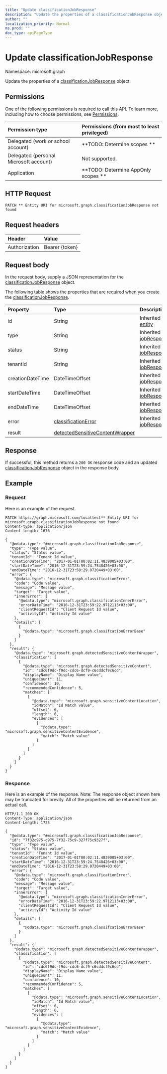 ```yaml
---
title: "Update classificationJobResponse"
description: "Update the properties of a classificationJobResponse object."
author: ""
localization_priority: Normal
ms.prod: ""
doc_type: apiPageType
---
```


# Update classificationJobResponse

Namespace: microsoft.graph

Update the properties of a [classificationJobResponse](../resources/classificationjobresponse.md) object.

## Permissions
One of the following permissions is required to call this API. To learn more, including how to choose permissions, see [Permissions](/concepts/permissions-reference.md).

|Permission type|Permissions (from most to least privileged)|
|:---|:---|
|Delegated (work or school account)|**TODO: Determine scopes **|
|Delegated (personal Microsoft account)|Not supported.|
|Application|**TODO: Determine AppOnly scopes **|

## HTTP Request
<!-- {
  "blockType": "ignored"
}
-->
``` http
PATCH ** Entity URI for microsoft.graph.classificationJobResponse not found
```

## Request headers
|Header|Value|
|:---|:---|
|Authorization|Bearer {token}|

## Request body
In the request body, supply a JSON representation for the [classificationJobResponse](../resources/classificationjobresponse.md) object.

The following table shows the properties that are required when you create the [classificationJobResponse](../resources/classificationjobresponse.md).

|Property|Type|Description|
|:---|:---|:---|
|id|String| Inherited from [entity](../resources/entity.md)|
|type|String| Inherited from [jobResponseBase](../resources/jobresponsebase.md)|
|status|String| Inherited from [jobResponseBase](../resources/jobresponsebase.md)|
|tenantId|String| Inherited from [jobResponseBase](../resources/jobresponsebase.md)|
|creationDateTime|DateTimeOffset| Inherited from [jobResponseBase](../resources/jobresponsebase.md)|
|startDateTime|DateTimeOffset| Inherited from [jobResponseBase](../resources/jobresponsebase.md)|
|endDateTime|DateTimeOffset| Inherited from [jobResponseBase](../resources/jobresponsebase.md)|
|error|[classificationError](../resources/classificationerror.md)| Inherited from [jobResponseBase](../resources/jobresponsebase.md)|
|result|[detectedSensitiveContentWrapper](../resources/detectedsensitivecontentwrapper.md)||



## Response
If successful, this method returns a `200 OK` response code and an updated [classificationJobResponse](../resources/classificationjobresponse.md) object in the response body.

## Example

### Request
Here is an example of the request.
<!-- {
  "blockType": "request",
  "name": "update_classificationjobresponse"
}
-->
``` http
PATCH https://graph.microsoft.com/localtest** Entity URI for microsoft.graph.classificationJobResponse not found
Content-type: application/json
Content-length: 1676

{
  "@odata.type": "#microsoft.graph.classificationJobResponse",
  "type": "Type value",
  "status": "Status value",
  "tenantId": "Tenant Id value",
  "creationDateTime": "2017-01-01T00:02:11.4839005+03:00",
  "startDateTime": "2016-12-31T23:59:24.7548426+03:00",
  "endDateTime": "2016-12-31T23:58:29.0720449+03:00",
  "error": {
    "@odata.type": "microsoft.graph.classificationError",
    "code": "Code value",
    "message": "Message value",
    "target": "Target value",
    "innerError": {
      "@odata.type": "microsoft.graph.classificationInnerError",
      "errorDateTime": "2016-12-31T23:59:22.9712113+03:00",
      "clientRequestId": "Client Request Id value",
      "activityId": "Activity Id value"
    },
    "details": [
      {
        "@odata.type": "microsoft.graph.classifcationErrorBase"
      }
    ]
  },
  "result": {
    "@odata.type": "microsoft.graph.detectedSensitiveContentWrapper",
    "classification": [
      {
        "@odata.type": "microsoft.graph.detectedSensitiveContent",
        "id": "cdc6f9dc-f9dc-cdc6-dcf9-c6cddcf9c6cd",
        "displayName": "Display Name value",
        "uniqueCount": 11,
        "confidence": 10,
        "recommendedConfidence": 5,
        "matches": [
          {
            "@odata.type": "microsoft.graph.sensitiveContentLocation",
            "idMatch": "Id Match value",
            "offset": 6,
            "length": 6,
            "evidences": [
              {
                "@odata.type": "microsoft.graph.sensitiveContentEvidence",
                "match": "Match value"
              }
            ]
          }
        ]
      }
    ]
  }
}
```

### Response
Here is an example of the response. Note: The response object shown here may be truncated for brevity. All of the properties will be returned from an actual call.
<!-- {
  "blockType": "response",
  "truncated": true
}
-->
``` http
HTTP/1.1 200 OK
Content-Type: application/json
Content-Length: 1725

{
  "@odata.type": "#microsoft.graph.classificationJobResponse",
  "id": "7f32c975-c975-7f32-75c9-327f75c9327f",
  "type": "Type value",
  "status": "Status value",
  "tenantId": "Tenant Id value",
  "creationDateTime": "2017-01-01T00:02:11.4839005+03:00",
  "startDateTime": "2016-12-31T23:59:24.7548426+03:00",
  "endDateTime": "2016-12-31T23:58:29.0720449+03:00",
  "error": {
    "@odata.type": "microsoft.graph.classificationError",
    "code": "Code value",
    "message": "Message value",
    "target": "Target value",
    "innerError": {
      "@odata.type": "microsoft.graph.classificationInnerError",
      "errorDateTime": "2016-12-31T23:59:22.9712113+03:00",
      "clientRequestId": "Client Request Id value",
      "activityId": "Activity Id value"
    },
    "details": [
      {
        "@odata.type": "microsoft.graph.classifcationErrorBase"
      }
    ]
  },
  "result": {
    "@odata.type": "microsoft.graph.detectedSensitiveContentWrapper",
    "classification": [
      {
        "@odata.type": "microsoft.graph.detectedSensitiveContent",
        "id": "cdc6f9dc-f9dc-cdc6-dcf9-c6cddcf9c6cd",
        "displayName": "Display Name value",
        "uniqueCount": 11,
        "confidence": 10,
        "recommendedConfidence": 5,
        "matches": [
          {
            "@odata.type": "microsoft.graph.sensitiveContentLocation",
            "idMatch": "Id Match value",
            "offset": 6,
            "length": 6,
            "evidences": [
              {
                "@odata.type": "microsoft.graph.sensitiveContentEvidence",
                "match": "Match value"
              }
            ]
          }
        ]
      }
    ]
  }
}
```

